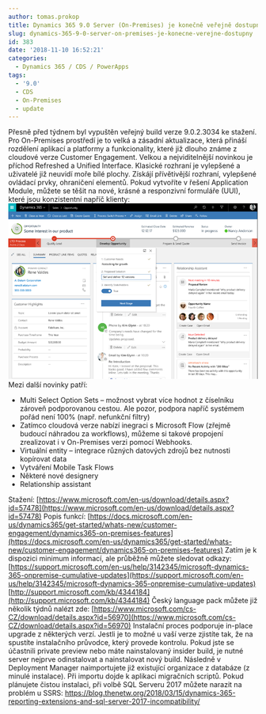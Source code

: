 ```yaml
---
author: tomas.prokop
title: Dynamics 365 9.0 Server (On-Premises) je konečně veřejně dostupný!
slug: dynamics-365-9-0-server-on-premises-je-konecne-verejne-dostupny
id: 383
date: '2018-11-10 16:52:21'
categories:
  - Dynamics 365 / CDS / PowerApps
tags:
  - '9.0'
  - CDS
  - On-Premises
  - update
---
```


Přesně před týdnem byl vypuštěn veřejný build verze 9.0.2.3034 ke stažení. Pro On-Premises prostředí je to velká a zásadní aktualizace, která přináší rozdělení aplikací a platformy a funkcionality, které již dlouho známe z cloudové verze Customer Engagement. Velkou a nejviditelnější novinkou je příchod Refreshed a Unified Interface. Klasické rozhraní je vylepšené a uživatelé již neuvidí moře bílé plochy. Získájí přívětivější rozhraní, vylepšené ovládací prvky, ohraničení elementů. Pokud vytvoříte v řešení Application Module, můžete se těšit na nové, krásné a responzivní formuláře (UUI), které jsou konzistentní napříč klienty: ![](/uploads/2018/05/uui.png) Mezi další novinky patří:

*   Multi Select Option Sets – možnost vybrat více hodnot z číselníku zároveň podporovanou cestou. Ale pozor, podpora napříč systémem pořád není 100% (např. nefunkční filtry)
*   Zatímco cloudová verze nabízí inegraci s Microsoft Flow (zřejmě budoucí náhradou za workflows), můžeme si takové propojení zrealizovat i v On-Premises verzi pomocí Webhooks.
*   Virtuální entity – integrace různých datových zdrojů bez nutnosti kopírovat data
*   Vytváření Mobile Task Flows
*   Některé nové designery
*   Relationship assistant

Stažení: [https://www.microsoft.com/en-us/download/details.aspx?id=57478](https://www.microsoft.com/en-us/download/details.aspx?id=57478) Popis funkcí: [https://docs.microsoft.com/en-us/dynamics365/get-started/whats-new/customer-engagement/dynamics365-on-premises-features](https://docs.microsoft.com/en-us/dynamics365/get-started/whats-new/customer-engagement/dynamics365-on-premises-features) Zatím je k dispozici minimum informací, ale průběžně můžete sledovat odkazy: [https://support.microsoft.com/en-us/help/3142345/microsoft-dynamics-365-onpremise-cumulative-updates](https://support.microsoft.com/en-us/help/3142345/microsoft-dynamics-365-onpremise-cumulative-updates) [http://support.microsoft.com/kb/4344184](http://support.microsoft.com/kb/4344184) Český language pack můžete již několik týdnů nalézt zde: [https://www.microsoft.com/cs-CZ/download/details.aspx?id=56970](https://www.microsoft.com/cs-CZ/download/details.aspx?id=56970) Instalační proces podporuje in-place upgrade z některých verzí. Jestli je to možné u vaší verze zjistíte tak, že na spustíte instalačního průvodce, který provede kontrolu. Pokud jste se účastnili private preview nebo máte nainstalovaný insider build, je nutné server nejprve odinstalovat a nainstalovat nový build. Následně v Deployment Manager naimportujete již existující organizace z databáze (z minulé instalace). Při importu dojde k aplikaci migračních scriptů. Pokud plánujete čistou instalaci, při volbě SQL Serveru 2017 můžete narazit na problém u SSRS: https://blog.thenetw.org/2018/03/15/dynamics-365-reporting-extensions-and-sql-server-2017-incompatibility/